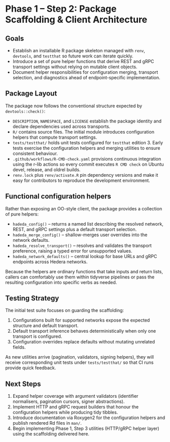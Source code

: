# Phase 1 – Step 2: Package Scaffolding & Client Architecture

## Goals
- Establish an installable R package skeleton managed with `renv`,
  `devtools`, and `testthat` so future work can iterate quickly.
- Introduce a set of pure helper functions that derive REST and gRPC
  transport settings without relying on mutable client objects.
- Document helper responsibilities for configuration merging,
  transport selection, and diagnostics ahead of endpoint-specific
  implementation.

## Package Layout
The package now follows the conventional structure expected by
`devtools::check()`:

- `DESCRIPTION`, `NAMESPACE`, and `LICENSE` establish the package
  identity and declare dependencies used across transports.
- `R/` contains source files. The initial module introduces
  configuration helpers that compute transport settings.
- `tests/testthat/` holds unit tests configured for `testthat`
  edition 3. Early tests exercise the configuration helpers and
  merging utilities to ensure consistent behaviour.
- `.github/workflows/R-CMD-check.yaml` provisions continuous
  integration using the r-lib actions so every commit executes
  `R CMD check` on Ubuntu devel, release, and oldrel builds.
- `renv.lock` plus `renv/activate.R` pin dependency versions and make
  it easy for contributors to reproduce the development environment.

## Functional configuration helpers
Rather than exposing an OO-style client, the package provides a
collection of pure helpers:

- `hadeda_config()` – returns a named list describing the resolved
  network, REST, and gRPC settings plus a default transport selection.
- `hadeda_merge_config()` – shallow-merges user overrides into the
  network defaults.
- `hadeda_resolve_transport()` – resolves and validates the transport
  preference, raising a typed error for unsupported values.
- `hadeda_network_defaults()` – central lookup for base URLs and gRPC
  endpoints across Hedera networks.

Because the helpers are ordinary functions that take inputs and return
lists, callers can comfortably use them within tidyverse pipelines or
pass the resulting configuration into specific verbs as needed.

## Testing Strategy
The initial test suite focuses on guarding the scaffolding:

1. Configurations built for supported networks expose the expected
   structure and default transport.
2. Default transport inference behaves deterministically when only one
   transport is configured.
3. Configuration overrides replace defaults without mutating unrelated
   fields.

As new utilities arrive (pagination, validators, signing helpers), they
will receive corresponding unit tests under `tests/testthat/` so that CI
runs provide quick feedback.

## Next Steps
1. Expand helper coverage with argument validators (identifier
   normalisers, pagination cursors, signer abstractions).
2. Implement HTTP and gRPC request builders that honour the
   configuration helpers while producing tidy tibbles.
3. Introduce documentation via Roxygen2 for the configuration helpers and
   publish rendered Rd files in `man/`.
4. Begin implementing Phase 1, Step 3 utilities (HTTP/gRPC helper
   layer) using the scaffolding delivered here.
